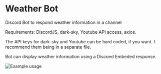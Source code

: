 # Weather Bot
 Discord Bot to respond weather information in a channel


Requirements:
	DiscordJS, dark-sky, Youtube API access, axios.

The API keys for dark-sky and Youtube can be hard coded, if you want.
I recommend them being in a separate file. 


Bot can display weather information using a Discoed Embeded response.

![Example usage](https://i.imgur.com/8e519Wu.png)